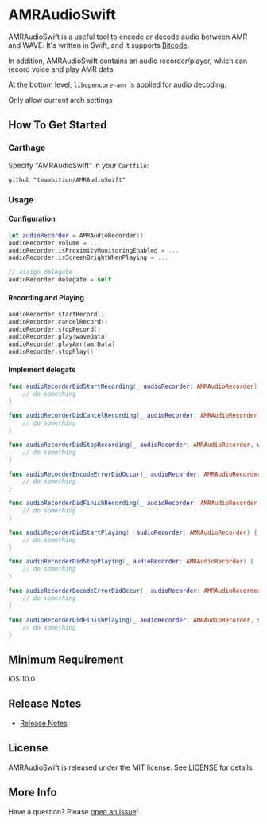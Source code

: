# AMRAudioSwift
AMRAudioSwift is a useful tool to encode or decode audio between AMR and WAVE. It's written in Swift, and it supports [Bitcode](https://developer.apple.com/library/prerelease/ios/documentation/IDEs/Conceptual/AppDistributionGuide/AppThinning/AppThinning.html#//apple_ref/doc/uid/TP40012582-CH35-SW3).

In addition, AMRAudioSwift contains an audio recorder/player, which can record voice and play AMR data.

At the bottom level,  ```libopencore-amr``` is applied for audio decoding.

Only allow current arch settings

## How To Get Started
### Carthage
Specify "AMRAudioSwift" in your ```Cartfile```:
```ogdl 
github "teambition/AMRAudioSwift"
```

### Usage
####  Configuration
```swift
let audioRecorder = AMRAudioRecorder()
audioRecorder.volume = ...
audioRecorder.isProximityMonitoringEnabled = ...
audioRecorder.isScreenBrightWhenPlaying = ...

// assign delegate
audioRecorder.delegate = self
```

#### Recording and Playing
```swift
audioRecorder.startRecord()
audioRecorder.cancelRecord()
audioRecorder.stopRecord()
audioRecorder.play(waveData)
audioRecorder.playAmr(amrData)
audioRecorder.stopPlay()
```

####  Implement delegate
```swift
func audioRecorderDidStartRecording(_ audioRecorder: AMRAudioRecorder) {
    // do something
}

func audioRecorderDidCancelRecording(_ audioRecorder: AMRAudioRecorder) {
    // do something
}

func audioRecorderDidStopRecording(_ audioRecorder: AMRAudioRecorder, withURL url: URL?) {
    // do something
}

func audioRecorderEncodeErrorDidOccur(_ audioRecorder: AMRAudioRecorder, error: Error?) {
    // do something
}

func audioRecorderDidFinishRecording(_ audioRecorder: AMRAudioRecorder, successfully flag: Bool) {
    // do something
}

func audioRecorderDidStartPlaying(_ audioRecorder: AMRAudioRecorder) {
    // do something
}

func audioRecorderDidStopPlaying(_ audioRecorder: AMRAudioRecorder) {
    // do something
}

func audioRecorderDecodeErrorDidOccur(_ audioRecorder: AMRAudioRecorder, error: Error?) {
    // do something
}

func audioRecorderDidFinishPlaying(_ audioRecorder: AMRAudioRecorder, successfully flag: Bool) {
    // do something
}
```

## Minimum Requirement
iOS 10.0

## Release Notes
* [Release Notes](https://github.com/teambition/AMRAudioSwift/releases)

## License
AMRAudioSwift is released under the MIT license. See [LICENSE](https://github.com/teambition/AMRAudioSwift/blob/master/LICENSE.md) for details.

## More Info
Have a question? Please [open an issue](https://github.com/teambition/AMRAudioSwift/issues/new)!
